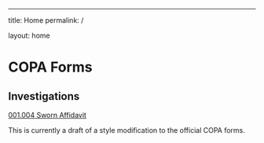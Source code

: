 ---
title: Home
permalink: /

layout: home

# COPA Forms

## Investigations

[001.004 Sworn Affidavit](pdf/001_004_sworn_affidavit.pdf)

This is currently a draft of a style modification to the official COPA forms.
